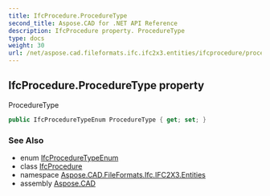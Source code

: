 ```yaml
---
title: IfcProcedure.ProcedureType
second_title: Aspose.CAD for .NET API Reference
description: IfcProcedure property. ProcedureType
type: docs
weight: 30
url: /net/aspose.cad.fileformats.ifc.ifc2x3.entities/ifcprocedure/proceduretype/
---
```

## IfcProcedure.ProcedureType property

ProcedureType

```csharp
public IfcProcedureTypeEnum ProcedureType { get; set; }
```

### See Also

* enum [IfcProcedureTypeEnum](../../../aspose.cad.fileformats.ifc.ifc2x3.types/ifcproceduretypeenum/)
* class [IfcProcedure](../)
* namespace [Aspose.CAD.FileFormats.Ifc.IFC2X3.Entities](../../ifcprocedure/)
* assembly [Aspose.CAD](../../../)


